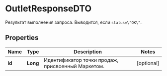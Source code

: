

# OutletResponseDTO

Результат выполнения запроса. Выводится, если `status=\"OK\"`. 

## Properties

| Name | Type | Description | Notes |
|------------ | ------------- | ------------- | -------------|
|**id** | **Long** | Идентификатор точки продаж, присвоенный Маркетом. |  [optional] |



